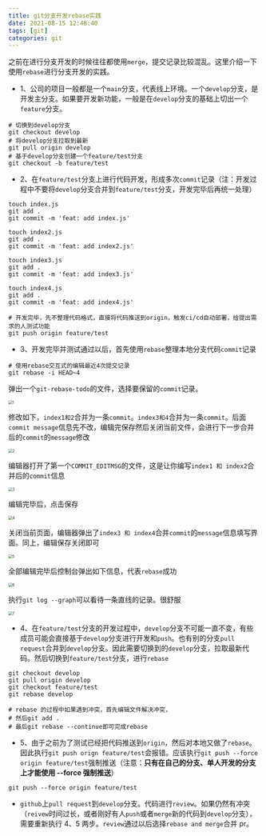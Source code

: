 ```yaml
---
title: git分支开发rebase实践
date: 2021-08-15 12:48:40
tags: [git]
categories: git
---
```


之前在进行分支开发的时候往往都使用`merge`，提交记录比较混乱。这里介绍一下使用`rebase`进行分支开发的实践。

- 1、公司的项目一般都是一个`main`分支，代表线上环境。一个`develop`分支，是开发主分支。如果要开发新功能，一般是在`develop`分支的基础上切出一个`feature`分支。

```shell
# 切换到develop分支
git checkout develop
# 将develop分支拉取到最新
git pull origin develop
# 基于develop分支创建一个feature/test分支
git checkout -b feature/test
```

- 2、在`feature/test`分支上进行代码开发，形成多次`commit`记录（注：开发过程中不要将`develop`分支合并到`feature/test`分支，开发完毕后再统一处理）

```shell
touch index.js
git add .
git commit -m 'feat: add index.js'

touch index2.js
git add .
git commit -m 'feat: add index2.js'

touch index3.js
git add .
git commit -m 'feat: add index3.js'

touch index4.js
git add .
git commit -m 'feat: add index4.js'

# 开发完毕，先不整理代码格式，直接将代码推送到origin，触发ci/cd自动部署，给提出需求的人测试功能
git push origin feature/test
```

- 3、开发完毕并测试通过以后，首先使用`rebase`整理本地分支代码`commit`记录

```shell
# 使用rebase交互式的编辑最近4次提交记录
git rebase -i HEAD~4
```

弹出一个`git-rebase-todo`的文件，选择要保留的`commit`记录。

<img src="https://gitee.com/chen_hexi/image-source/raw/master/img/1629007414029-1.png" alt="1" style="zoom:50%;" />

修改如下，`index1和2`合并为一条`commit`。`index3和4`合并为一条`commit`。后面`commit message`信息先不改，编辑完保存然后关闭当前文件，会进行下一步合并后的`commit`的`message`修改

<img src="https://gitee.com/chen_hexi/image-source/raw/master/img/1629007626544-2.png" alt="2" style="zoom:50%;" />

编辑器打开了第一个`COMMIT_EDITMSG`的文件，这是让你编写`index1 和 index2`合并后的`commit`信息

<img src="https://gitee.com/chen_hexi/image-source/raw/master/img/1629007658598-3.png" alt="3" style="zoom:50%;" />

编辑完毕后，点击保存

<img src="https://gitee.com/chen_hexi/image-source/raw/master/img/1629007813802-4.png" alt="4" style="zoom:50%;" />

关闭当前页面，编辑器弹出了`index3 和 index4`合并`commit`的`message`信息填写界面。同上，编辑保存关闭即可

<img src="https://gitee.com/chen_hexi/image-source/raw/master/img/1629007910249-5.png" alt="5" style="zoom:50%;" />

全部编辑完毕后控制台弹出如下信息，代表`rebase`成功

<img src="https://gitee.com/chen_hexi/image-source/raw/master/img/1629007928605-6.png" alt="6" style="zoom:50%;" />

执行`git log --graph`可以看待一条直线的记录。很舒服

<img src="https://gitee.com/chen_hexi/image-source/raw/master/img/1629008110262-7.png" alt="7" style="zoom:50%;" />

- 4、在`feature/test`分支的开发过程中，`develop`分支不可能一直不变，有些成员可能会直接基于`develop`分支进行开发和`push`。也有别的分支`pull request`合并到`develop`分支。因此需要切换到的`develop`分支，拉取最新代码。然后切换到`feature/test`分支，进行`rebase`

```shell
git checkout develop
git pull origin develop
git checkout feature/test
git rebase develop

# rebase 的过程中如果遇到冲突，首先编辑文件解决冲突，
# 然后git add .
# 最后git rebase --continue即可完成rebase
```

- 5、由于之前为了测试已经把代码推送到`origin`，然后对本地又做了`rebase`。因此执行`git push orign feature/test`会报错。应该执行`git push --force origin feature/test`强制推送（注意：**只有在自己的分支、单人开发的分支上才能使用 --force 强制推送**）

```shell
git push --force origin feature/test
```

- `github`上`pull request`到`develop`分支。代码进行`review`。如果仍然有冲突（`reivew`时间过长，或者刚好有人`push`或者`merge`新的代码到`develop`分支），需要重新执行 4、5 两步。`review`通过以后选择`rebase and merge`合并 pr。
